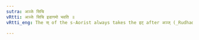 ```yaml
---
sutra: अञ्जेः सिचि
vRtti: अञ्जेः सिचि इडागमो भवति ॥
vRtti_eng: The स् of the s-Aorist always takes the इट् after अञ्ज् (_Rudhadi_ 21).

---
```

